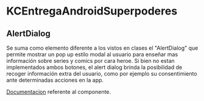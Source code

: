 # KCEntregaAndroidSuperpoderes

## AlertDialog

Se suma como elemento diferente a los vistos en clases el "AlertDialog" que permite mostrar un pop up estilo modal al usuario para enseñar mas información sobre series y comics por cara heroe. Si bien no estan implementados ambos botones, el alert dialog brinda la posibilidad de recoger información extra del usuario, como por ejemplo su consentimiento ante determinadas acciones en la app.

 [Documentacion](https://developer.android.com/reference/kotlin/androidx/compose/material/package-summary#AlertDialog%28kotlin.Function0,kotlin.Function0,androidx.compose.ui.Modifier,kotlin.Function0,kotlin.Function0,androidx.compose.ui.graphics.Shape,androidx.compose.ui.graphics.Color,androidx.compose.ui.graphics.Color,androidx.compose.ui.window.DialogProperties) referente al componente.
